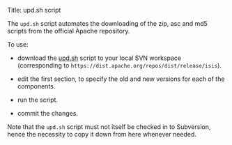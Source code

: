 Title: upd.sh script

The `upd.sh` script automates the downloading of the zip, asc and md5 scripts from the official Apache repository.

To use:

* download the [upd.sh](./resources/upd.sh) script to your local SVN workspace (corresponding to `https://dist.apache.org/repos/dist/release/isis`).  

* edit the first section, to specify the old and new versions for each of the components.

* run the script.

* commit the changes.

Note that the `upd.sh` script must not itself be checked in to Subversion, hence the necessity to copy it down from here whenever needed.

